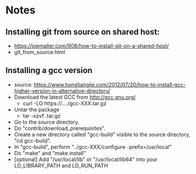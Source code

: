 # Notes

## Installing git from source on shared host:
- https://joemaller.com/908/how-to-install-git-on-a-shared-host/
- git_from_source.html

## Installing a gcc version
- source: https://www.hongliangjie.com/2012/07/20/how-to-install-gcc-higher-version-in-alternative-directory/
- Download the latest GCC from http://gcc.gnu.org/
    - curl -LO https://..../gcc-XXX.tar.gz
- Untar the package
    - tar -xzvf <file>.tar.gz
- Go to the source directory.
- Do "contrib/download_prerequisites".
- Create a new directory called "gcc-build" visible to the source directory, "cd gcc-build".
- In "gcc-build", perform "../gcc-XXX/configure -prefix=/usr/local"
- Do "make" and "make install"
- [optional] Add "/usr/local/lib" or "/usr/local/lib64" into your LD_LIBRARY_PATH and LD_RUN_PATH

